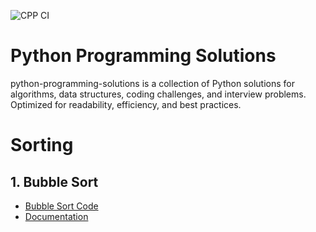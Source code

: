 ![CPP CI](https://github.com/kanagarajnn/cpp-programming-solutions/actions/workflows/cpp-ci.yml/badge.svg)


# Python Programming Solutions
python-programming-solutions is a collection of Python solutions for algorithms, data structures, coding challenges, and interview problems. Optimized for readability, efficiency, and best practices.

# Sorting
## 1. Bubble Sort
- [Bubble Sort Code](sorting/bubble_sort)
- [Documentation](sorting/bubble_sort/README.md)
